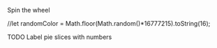 
Spin the wheel


//let randomColor = Math.floor(Math.random()*16777215).toString(16);


TODO
Label pie slices with numbers
